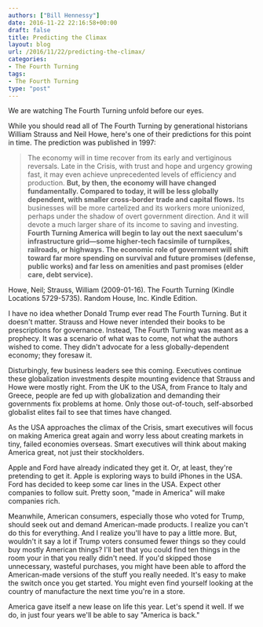 ```yaml
---
authors: ["Bill Hennessy"]
date: 2016-11-22 22:16:58+00:00
draft: false
title: Predicting the Climax
layout: blog
url: /2016/11/22/predicting-the-climax/
categories:
- The Fourth Turning
tags:
- The Fourth Turning
type: "post"
---
```


We are watching The Fourth Turning unfold before our eyes.

While you should read all of The Fourth Turning by generational historians William Strauss and Neil Howe, here's one of their predictions for this point in time. The prediction was published in 1997:



> The economy will in time recover from its early and vertiginous reversals. Late in the Crisis, with trust and hope and urgency growing fast, it may even achieve unprecedented levels of efficiency and production. **But, by then, the economy will have changed fundamentally. Compared to today, it will be less globally dependent, with smaller cross-border trade and capital flows.** Its businesses will be more cartelized and its workers more unionized, perhaps under the shadow of overt government direction. And it will devote a much larger share of its income to saving and investing. **Fourth Turning America will begin to lay out the next saeculum's infrastructure grid—some higher-tech facsimile of turnpikes, railroads, or highways. The economic role of government will shift toward far more spending on survival and future promises (defense, public works) and far less on amenities and past promises (elder care, debt service).**



Howe, Neil; Strauss, William (2009-01-16). The Fourth Turning (Kindle Locations 5729-5735). Random House, Inc. Kindle Edition.

I have no idea whether Donald Trump ever read The Fourth Turning. But it doesn't matter. Strauss and Howe never intended their books to be prescriptions for governance. Instead, The Fourth Turning was meant as a prophecy. It was a scenario of what was to come, not what the authors wished to come. They didn't advocate for a less globally-dependent economy; they foresaw it.

Disturbingly, few business leaders see this coming. Executives continue these globalization investments despite mounting evidence that Strauss and Howe were mostly right. From the UK to the USA, from France to Italy and Greece, people are fed up with globalization and demanding their governments fix problems at home. Only those out-of-touch, self-absorbed globalist elites fail to see that times have changed.

As the USA approaches the climax of the Crisis, smart executives will focus on making America great again and worry less about creating markets in tiny, failed economies overseas. Smart executives will think about making America great, not just their stockholders.

Apple and Ford have already indicated they get it. Or, at least, they're pretending to get it. Apple is exploring ways to build iPhones in the USA. Ford has decided to keep some car lines in the USA. Expect other companies to follow suit. Pretty soon, "made in America" will make companies rich.

Meanwhile, American consumers, especially those who voted for Trump, should seek out and demand American-made products. I realize you can't do this for everything. And I realize you'll have to pay a little more. But, wouldn't it say a lot if Trump voters consumed fewer things so they could buy mostly American things? I'll bet that you could find ten things in the room your in that you really didn't need. If you'd skipped those unnecessary, wasteful purchases, you might have been able to afford the American-made versions of the stuff you really needed. It's easy to make the switch once you get started. You might even find yourself looking at the country of manufacture the next time you're in a store.

America gave itself a new lease on life this year. Let's spend it well. If we do, in just four years we'll be able to say "America is back."
